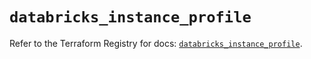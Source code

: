 # `databricks_instance_profile`

Refer to the Terraform Registry for docs: [`databricks_instance_profile`](https://registry.terraform.io/providers/databricks/databricks/1.61.0/docs/resources/instance_profile).
